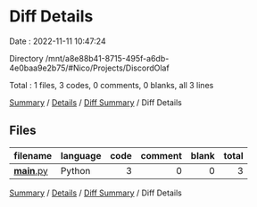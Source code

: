 # Diff Details

Date : 2022-11-11 10:47:24

Directory /mnt/a8e88b41-8715-495f-a6db-4e0baa9e2b75/#Nico/Projects/DiscordOlaf

Total : 1 files,  3 codes, 0 comments, 0 blanks, all 3 lines

[Summary](results.md) / [Details](details.md) / [Diff Summary](diff.md) / Diff Details

## Files
| filename | language | code | comment | blank | total |
| :--- | :--- | ---: | ---: | ---: | ---: |
| [__main__.py](/__main__.py) | Python | 3 | 0 | 0 | 3 |

[Summary](results.md) / [Details](details.md) / [Diff Summary](diff.md) / Diff Details